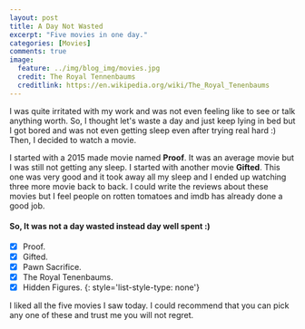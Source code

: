 ```yaml
---
layout: post
title: A Day Not Wasted
excerpt: "Five movies in one day."
categories: [Movies]
comments: true
image:
  feature: ../img/blog_img/movies.jpg
  credit: The Royal Tennenbaums
  creditlink: https://en.wikipedia.org/wiki/The_Royal_Tenenbaums
---
```


I was quite irritated with my work and was not even feeling like to see or talk anything worth. So, I thought let's waste a day and just keep lying in bed but I got bored and was not even getting sleep even after trying real hard :) Then, I decided to watch a movie. 

I started with a 2015 made movie named **Proof**. It was an average movie but I was still not getting any sleep. I started with another movie **Gifted**. This one was very good and it took away all my sleep and I ended up watching three more movie back to back. I could write the reviews about these movies but I feel people on rotten tomatoes and imdb has already done a good job.  

#### So, It was not a day wasted instead day well spent :)


- [x] Proof.
- [x] Gifted.
- [x] Pawn Sacrifice.
- [x] The Royal Tenenbaums.
- [x] Hidden Figures.
{: style='list-style-type: none'}

I liked all the five movies I saw today. I could recommend that you can pick any one of these and trust me you will not regret.
